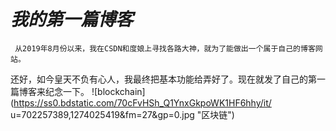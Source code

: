 # *我的第一篇博客*
     从2019年8月份以来，我在CSDN和度娘上寻找各路大神，就为了能做出一个属于自己的博客网站。
还好，如今皇天不负有心人，我最终把基本功能给弄好了。现在就发了自己的第一篇博客来纪念一下。
![blockchain](https://ss0.bdstatic.com/70cFvHSh_Q1YnxGkpoWK1HF6hhy/it/
u=702257389,1274025419&fm=27&gp=0.jpg "区块链")
